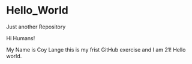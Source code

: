 # Hello_World
Just another Repository

Hi Humans!

My Name is Coy Lange this is my frist GitHub exercise and I am 21! Hello world.

